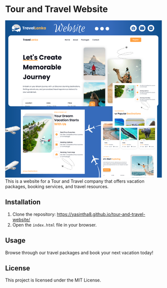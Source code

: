 # Tour and Travel Website
<img src="https://github.com/Yasintha8/tour-and-travel-website/blob/main/Images/Cover.png">
This is a website for a Tour and Travel company that offers vacation packages, booking services, and travel resources.

## Installation

1. Clone the repository: https://yasintha8.github.io/tour-and-travel-website/
2. Open the `index.html` file in your browser.

## Usage

Browse through our travel packages and book your next vacation today!

## License

This project is licensed under the MIT License.
